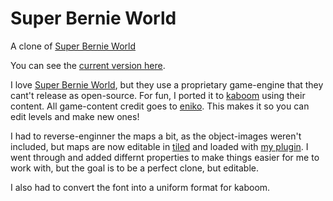 # Super Bernie World

A clone of [Super Bernie World](https://eniko.itch.io/superbernieworld)

You can see the [current version here](https://notnullgames.github.io/bernieworld/).

I love [Super Bernie World](https://eniko.itch.io/superbernieworld), but they use a proprietary game-engine that they cant't release as open-source. For fun, I ported it to [kaboom](https://kaboomjs.com/) using their content. All game-content credit goes to [eniko](https://eniko.itch.io/). This makes it so you can edit levels and make new ones!

I had to reverse-enginner the maps a bit, as the object-images weren't included, but maps are now editable in [tiled](https://www.mapeditor.org/) and loaded with [my plugin](https://github.com/notnullgames/tiled-kaboom). I went through and added differnt properties to make things easier for me to work with, but the goal is to be a perfect clone, but editable.

I also had to convert the font into a uniform format for kaboom.
